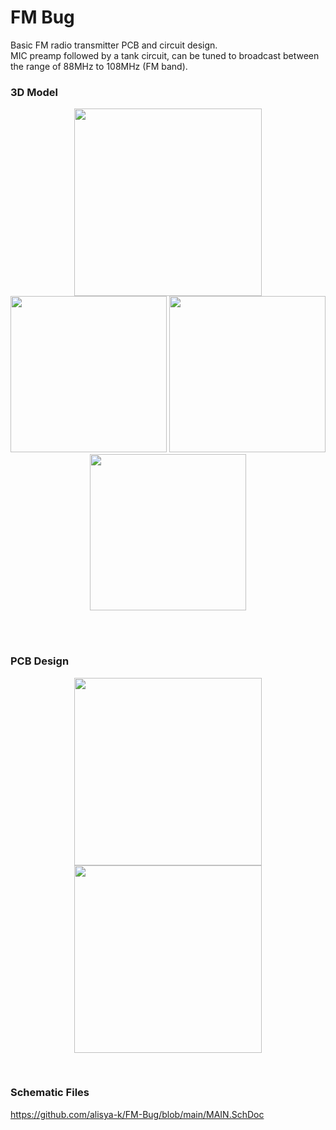# FM Bug
Basic FM radio transmitter PCB and circuit design.
<br/>
MIC preamp followed by a tank circuit, can be tuned to broadcast between the range of 88MHz to 108MHz (FM band).
### 3D Model
<p align="center">
<img src="https://github.com/alisya-k/FM-Bug/assets/56568411/485105b2-3de4-4a5c-b48f-ae610536124a" width="300px" />
  <img src="https://github.com/alisya-k/FM-Bug/assets/56568411/cfc3ad45-4ef9-4e20-8e7f-85a94adb9f32" width="250px" />
  <img src="https://github.com/alisya-k/FM-Bug/assets/56568411/2d1e525a-fa06-4718-b871-63d12bd1af2e" width="250px" />
  <img src="https://github.com/alisya-k/FM-Bug/assets/56568411/61469efc-1464-4b9c-bfc3-57f26ba1573d" width="250px" />
</p>
<p align="center">
  
</p>
<br />
<br />

### PCB Design
<p align="center">
<img src="https://github.com/alisya-k/FM-Bug/assets/56568411/01e3cd35-17d1-42dd-aa8a-3ee2c38225c1" width="300px" />
<img src="https://github.com/alisya-k/FM-Bug/assets/56568411/718bb735-3b7f-4a7e-94f4-44bab1398411" width="300px" />
</p>
<br />

### Schematic Files
https://github.com/alisya-k/FM-Bug/blob/main/MAIN.SchDoc
<br /><br />




